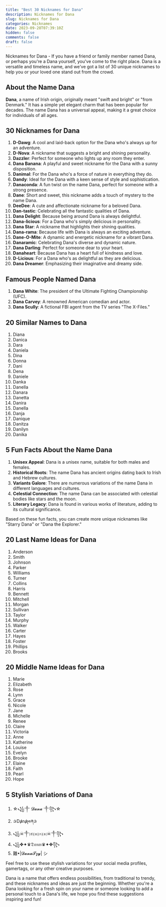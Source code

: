 ```yaml
---
title: "Best 30 Nicknames for Dana"
description: Nicknames for Dana
slug: Nicknames for Dana
categories: Nicknames
date: 2023-09-28T07:39:10Z
hidden: false
comments: false
draft: false
---
```


Nicknames for Dana - If you have a friend or family member named Dana, or perhaps you're a Dana yourself, you've come to the right place. Dana is a versatile and timeless name, and we've got a list of 30 unique nicknames to help you or your loved one stand out from the crowd.

## About the Name Dana

**Dana**, a name of Irish origin, originally meant "swift and bright" or "from Denmark." It has a simple yet elegant charm that has been popular for decades. The name Dana has a universal appeal, making it a great choice for individuals of all ages.

## 30 Nicknames for Dana

1. **D-Dawg**: A cool and laid-back option for the Dana who's always up for an adventure.
2. **D-Nova**: A nickname that suggests a bright and shining personality.
3. **Dazzler**: Perfect for someone who lights up any room they enter.
4. **Dana Banana**: A playful and sweet nickname for the Dana with a sunny disposition.
5. **Danimal**: For the Dana who's a force of nature in everything they do.
6. **Dandy**: Ideal for the Dana with a keen sense of style and sophistication.
7. **Danaconda**: A fun twist on the name Dana, perfect for someone with a strong presence.
8. **Dane**: Short and sweet, this nickname adds a touch of mystery to the name Dana.
9. **DeeDee**: A cute and affectionate nickname for a beloved Dana.
10. **Dan-tastic**: Celebrating all the fantastic qualities of Dana.
11. **Dana Delight**: Because being around Dana is always delightful.
12. **Dana-licious**: For a Dana who's simply delicious in personality.
13. **Dana Star**: A nickname that highlights their shining qualities.
14. **Dana-rama**: Because life with Dana is always an exciting adventure.
15. **Dane-O-Mite**: A dynamic and energetic nickname for a vibrant Dana.
16. **Danaramic**: Celebrating Dana's diverse and dynamic nature.
17. **Dana Darling**: Perfect for someone dear to your heart.
18. **Danaheart**: Because Dana has a heart full of kindness and love.
19. **D-Licious**: For a Dana who's as delightful as they are delicious.
20. **Dana Dreamer**: Emphasizing their imaginative and dreamy side.

## Famous People Named Dana

1. **Dana White**: The president of the Ultimate Fighting Championship (UFC).
2. **Dana Carvey**: A renowned American comedian and actor.
3. **Dana Scully**: A fictional FBI agent from the TV series "The X-Files."

## 20 Similar Names to Dana

1. Diana
2. Danica
3. Dara
4. Daniela
5. Dina
6. Donna
7. Dani
8. Dena
9. Daniele
10. Danka
11. Danella
12. Danara
13. Danetta
14. Danira
15. Danella
16. Danja
17. Danique
18. Danitza
19. Danilyn
20. Danika

## 5 Fun Facts About the Name Dana

1. **Unisex Appeal**: Dana is a unisex name, suitable for both males and females.
2. **Historical Roots**: The name Dana has ancient origins dating back to Irish and Hebrew cultures.
3. **Variants Galore**: There are numerous variations of the name Dana in different languages and cultures.
4. **Celestial Connection**: The name Dana can be associated with celestial bodies like stars and the moon.
5. **Literary Legacy**: Dana is found in various works of literature, adding to its cultural significance.

Based on these fun facts, you can create more unique nicknames like "Starry Dana" or "Dana the Explorer."

## 20 Last Name Ideas for Dana

1. Anderson
2. Smith
3. Johnson
4. Parker
5. Williams
6. Turner
7. Collins
8. Harris
9. Bennett
10. Mitchell
11. Morgan
12. Sullivan
13. Taylor
14. Murphy
15. Walker
16. Carter
17. Hayes
18. Foster
19. Phillips
20. Brooks

## 20 Middle Name Ideas for Dana

1. Marie
2. Elizabeth
3. Rose
4. Lynn
5. Grace
6. Nicole
7. Jane
8. Michelle
9. Renee
10. Claire
11. Victoria
12. Anne
13. Katherine
14. Louise
15. Evelyn
16. Brooke
17. Elaine
18. Faith
19. Pearl
20. Hope

## 5 Stylish Variations of Dana

1. ☆꧁༒ 𝓓𝓪𝓷𝓪 ༒꧂☆
2. ✰Dⱥnⱥϻཞ✰
3. ꧁☠︎༒⒟⒜⒩⒜☠︎༒꧂
4. ꧁✤✦♛𝔇𝔞𝔫𝔞𝔰♛✦✤꧂
5. 難•|𝓓𝓪𝓷𝓪𝓣𝔃𝔂| シ︎

Feel free to use these stylish variations for your social media profiles, gamertags, or any other creative purposes.

Dana is a name that offers endless possibilities, from traditional to trendy, and these nicknames and ideas are just the beginning. Whether you're a Dana looking for a fresh spin on your name or someone looking to add a personal touch to a Dana's life, we hope you find these suggestions inspiring and fun!
